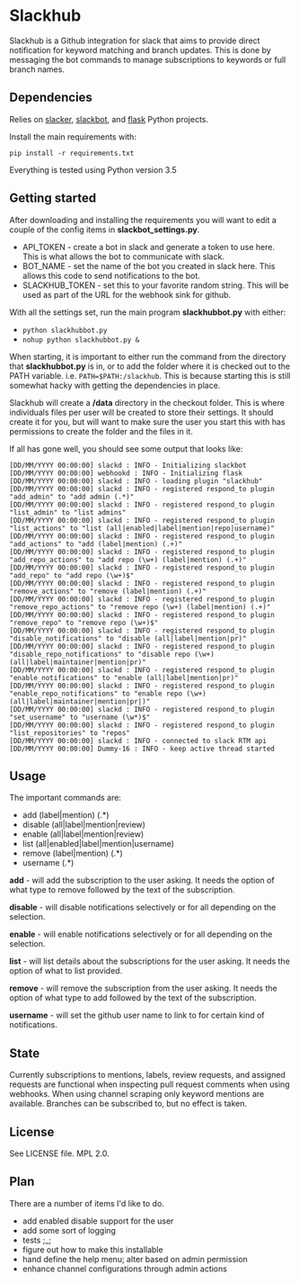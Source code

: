 Slackhub
========================

Slackhub is a Github integration for slack that aims to provide direct notification for keyword matching and branch
updates.  This is done by messaging the bot commands to manage subscriptions to keywords or full branch names.  

Dependencies
------------------------

Relies on [slacker](https://github.com/os/slacker), [slackbot](https://github.com/lins05/slackbot), and
[flask](https://github.com/pallets/flask) Python projects.

Install the main requirements with:

`pip install -r requirements.txt`

Everything is tested using Python version 3.5

Getting started
------------------------

After downloading and installing the requirements you will want to edit a couple of the config items in **slackbot_settings.py**.
* API_TOKEN - create a bot in slack and generate a token to use here.  This is what allows the bot to communicate with slack.
* BOT_NAME - set the name of the bot you created in slack here.  This allows this code to send notifications to the bot.
* SLACKHUB_TOKEN - set this to your favorite random string.  This will be used as part of the URL for the webhook sink for github.

With all the settings set, run the main program **slackhubbot.py** with either:
* `python slackhubbot.py`
* `nohup python slackhubbot.py &`

When starting, it is important to either run the command from the directory that **slackhubbot.py** is in, or to add the folder where
it is checked out to the PATH variable.  i.e. `PATH=$PATH:/slackhub`.  This is because starting this is still somewhat hacky with 
getting the dependencies in place.

Slackhub will create a **/data** directory in the checkout folder.  This is where individuals files per user will be created to
store their settings.  It should create it for you, but will want to make sure the user you start this with has permissions to
create the folder and the files in it.

If all has gone well, you should see some output that looks like:

```
[DD/MM/YYYY 00:00:00] slackd : INFO - Initializing slackbot
[DD/MM/YYYY 00:00:00] webhookd : INFO - Initializing flask
[DD/MM/YYYY 00:00:00] slackd : INFO - loading plugin "slackhub"
[DD/MM/YYYY 00:00:00] slackd : INFO - registered respond_to plugin "add_admin" to "add admin (.*)"
[DD/MM/YYYY 00:00:00] slackd : INFO - registered respond_to plugin "list_admin" to "list admins"
[DD/MM/YYYY 00:00:00] slackd : INFO - registered respond_to plugin "list_actions" to "list (all|enabled|label|mention|repo|username)"
[DD/MM/YYYY 00:00:00] slackd : INFO - registered respond_to plugin "add_actions" to "add (label|mention) (.+)"
[DD/MM/YYYY 00:00:00] slackd : INFO - registered respond_to plugin "add_repo_actions" to "add repo (\w+) (label|mention) (.+)"
[DD/MM/YYYY 00:00:00] slackd : INFO - registered respond_to plugin "add_repo" to "add repo (\w+)$"
[DD/MM/YYYY 00:00:00] slackd : INFO - registered respond_to plugin "remove_actions" to "remove (label|mention) (.+)"
[DD/MM/YYYY 00:00:00] slackd : INFO - registered respond_to plugin "remove_repo_actions" to "remove repo (\w+) (label|mention) (.+)"
[DD/MM/YYYY 00:00:00] slackd : INFO - registered respond_to plugin "remove_repo" to "remove repo (\w+)$"
[DD/MM/YYYY 00:00:00] slackd : INFO - registered respond_to plugin "disable_notifications" to "disable (all|label|mention|pr)"
[DD/MM/YYYY 00:00:00] slackd : INFO - registered respond_to plugin "disable_repo_notifications" to "disable repo (\w+) (all|label|maintainer|mention|pr)"
[DD/MM/YYYY 00:00:00] slackd : INFO - registered respond_to plugin "enable_notifications" to "enable (all|label|mention|pr)"
[DD/MM/YYYY 00:00:00] slackd : INFO - registered respond_to plugin "enable_repo_notifications" to "enable repo (\w+) (all|label|maintainer|mention|pr|)"
[DD/MM/YYYY 00:00:00] slackd : INFO - registered respond_to plugin "set_username" to "username (\w*)$"
[DD/MM/YYYY 00:00:00] slackd : INFO - registered respond_to plugin "list_repositories" to "repos"
[DD/MM/YYYY 00:00:00] slackd : INFO - connected to slack RTM api
[DD/MM/YYYY 00:00:00] Dummy-16 : INFO - keep active thread started
```

Usage
------------------------

The important commands are:

* add (label|mention) (.*)
* disable (all|label|mention|review)
* enable (all|label|mention|review)
* list (all|enabled|label|mention|username)
* remove (label|mention) (.*)
* username (.*)

**add** - will add the subscription to the user asking.  It needs the option of what type to
remove followed by the text of the subscription.

**disable** - will disable notifications selectively or for all depending on the selection.

**enable** - will enable notifications selectively or for all depending on the selection.

**list** - will list details about the subscriptions for the user asking.  It needs the option of what to list provided.

**remove** - will remove the subscription from the user asking.  It needs the option of what type to 
add followed by the text of the subscription.

**username** - will set the github user name to link to for certain kind of notifications.

 
State
-------------------------

Currently subscriptions to mentions, labels, review requests, and assigned requests are functional when inspecting pull request
comments when using webhooks.  When using channel scraping only keyword mentions are available. Branches can be subscribed to,
but no effect is taken.

License
-------------------------------

See LICENSE file.  MPL 2.0.

Plan
-------------------------

There are a number of items I'd like to do.

* add enabled disable support for the user
* add some sort of logging
* tests ;_;
* figure out how to make this installable
* hand define the help menu; alter based on admin permission
* enhance channel configurations through admin actions
